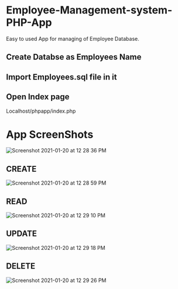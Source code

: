 # Employee-Management-system-PHP-App
Easy to used App for managing of Employee Database.

## Create Databse as Employees Name

## Import Employees.sql file in it 

## Open Index page 

Localhost/phpapp/index.php



# App ScreenShots

![Screenshot 2021-01-20 at 12 28 36 PM](https://user-images.githubusercontent.com/20369800/105139079-d0304100-5b1b-11eb-9ec5-44568f9bc4bc.png)



## CREATE

![Screenshot 2021-01-20 at 12 28 59 PM](https://user-images.githubusercontent.com/20369800/105139083-d2929b00-5b1b-11eb-801a-7c192f05a152.png)


## READ

![Screenshot 2021-01-20 at 12 29 10 PM](https://user-images.githubusercontent.com/20369800/105139098-d58d8b80-5b1b-11eb-998f-0aea03c0cc86.png)


## UPDATE

![Screenshot 2021-01-20 at 12 29 18 PM](https://user-images.githubusercontent.com/20369800/105139094-d4f4f500-5b1b-11eb-9e0f-1273aadd5db7.png)


## DELETE


![Screenshot 2021-01-20 at 12 29 26 PM](https://user-images.githubusercontent.com/20369800/105139097-d58d8b80-5b1b-11eb-8002-dbed716fdcc7.png)



